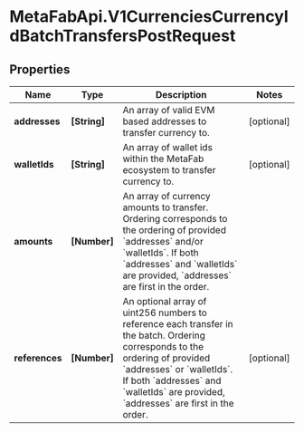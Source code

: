 # MetaFabApi.V1CurrenciesCurrencyIdBatchTransfersPostRequest

## Properties

Name | Type | Description | Notes
------------ | ------------- | ------------- | -------------
**addresses** | **[String]** | An array of valid EVM based addresses to transfer currency to. | [optional] 
**walletIds** | **[String]** | An array of wallet ids within the MetaFab ecosystem to transfer currency to. | [optional] 
**amounts** | **[Number]** | An array of currency amounts to transfer. Ordering corresponds to the ordering of provided &#x60;addresses&#x60; and/or &#x60;walletIds&#x60;. If both &#x60;addresses&#x60; and &#x60;walletIds&#x60; are provided, &#x60;addresses&#x60; are first in the order. | 
**references** | **[Number]** | An optional array of uint256 numbers to reference each transfer in the batch. Ordering corresponds to the ordering of provided &#x60;addresses&#x60; or &#x60;walletIds&#x60;. If both &#x60;addresses&#x60; and &#x60;walletIds&#x60; are provided, &#x60;addresses&#x60; are first in the order. | [optional] 


